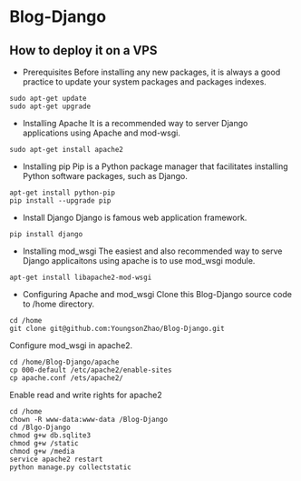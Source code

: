 # Blog-Django
## How to deploy it on a VPS
* Prerequisites
Before installing any new packages, it is always a good practice to update your system packages and packages indexes.
```
sudo apt-get update
sudo apt-get upgrade
```
* Installing Apache
It is a recommended way to server Django applications using Apache and mod-wsgi.
```
sudo apt-get install apache2
```
* Installing pip
Pip is a Python package manager that facilitates installing Python software packages, such as Django.
```
apt-get install python-pip
pip install --upgrade pip
```
* Install Django
Django is famous web application framework.
```
pip install django
```
* Installing mod_wsgi
The easiest and also recommended way to serve Django applicaitons using apache is to use mod_wsgi module.
```
apt-get install libapache2-mod-wsgi
```
* Configuring Apache and mod_wsgi
Clone this Blog-Django source code to /home directory.
```
cd /home
git clone git@github.com:YoungsonZhao/Blog-Django.git
```
Configure mod_wsgi in apache2.
```
cd /home/Blog-Django/apache
cp 000-default /etc/apache2/enable-sites
cp apache.conf /ets/apache2/
```
Enable read and write rights for apache2
```
cd /home
chown -R www-data:www-data /Blog-Django
cd /Blgo-Django
chmod g+w db.sqlite3
chmod g+w /static
chmod g+w /media
service apache2 restart
python manage.py collectstatic
```
